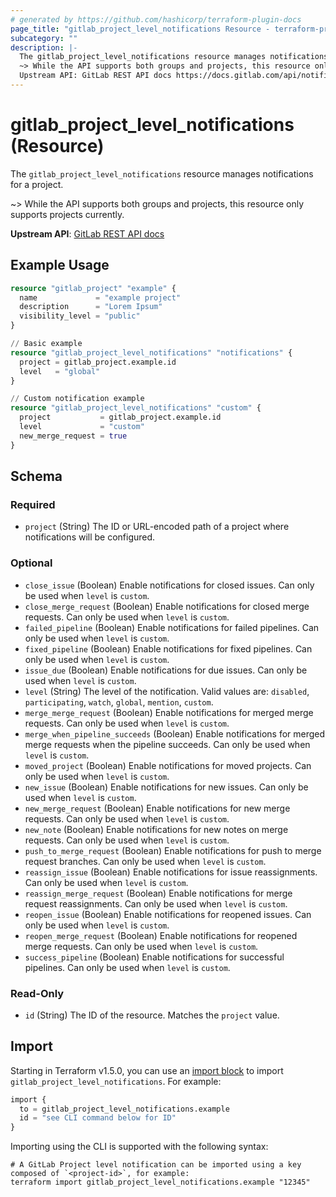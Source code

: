 ```yaml
---
# generated by https://github.com/hashicorp/terraform-plugin-docs
page_title: "gitlab_project_level_notifications Resource - terraform-provider-gitlab"
subcategory: ""
description: |-
  The gitlab_project_level_notifications resource manages notifications for a project.
  ~> While the API supports both groups and projects, this resource only supports projects currently.
  Upstream API: GitLab REST API docs https://docs.gitlab.com/api/notification_settings/#group--project-level-notification-settings
---
```


# gitlab_project_level_notifications (Resource)

The `gitlab_project_level_notifications` resource manages notifications for a project.

~> While the API supports both groups and projects, this resource only supports projects currently.
		
**Upstream API**: [GitLab REST API docs](https://docs.gitlab.com/api/notification_settings/#group--project-level-notification-settings)

## Example Usage

```terraform
resource "gitlab_project" "example" {
  name             = "example project"
  description      = "Lorem Ipsum"
  visibility_level = "public"
}

// Basic example
resource "gitlab_project_level_notifications" "notifications" {
  project = gitlab_project.example.id
  level   = "global"
}

// Custom notification example
resource "gitlab_project_level_notifications" "custom" {
  project           = gitlab_project.example.id
  level             = "custom"
  new_merge_request = true
}
```

<!-- schema generated by tfplugindocs -->
## Schema

### Required

- `project` (String) The ID or URL-encoded path of a project where notifications will be configured.

### Optional

- `close_issue` (Boolean) Enable notifications for closed issues. Can only be used when `level` is `custom`.
- `close_merge_request` (Boolean) Enable notifications for closed merge requests. Can only be used when `level` is `custom`.
- `failed_pipeline` (Boolean) Enable notifications for failed pipelines. Can only be used when `level` is `custom`.
- `fixed_pipeline` (Boolean) Enable notifications for fixed pipelines. Can only be used when `level` is `custom`.
- `issue_due` (Boolean) Enable notifications for due issues. Can only be used when `level` is `custom`.
- `level` (String) The level of the notification. Valid values are: `disabled`, `participating`, `watch`, `global`, `mention`, `custom`.
- `merge_merge_request` (Boolean) Enable notifications for merged merge requests. Can only be used when `level` is `custom`.
- `merge_when_pipeline_succeeds` (Boolean) Enable notifications for merged merge requests when the pipeline succeeds. Can only be used when `level` is `custom`.
- `moved_project` (Boolean) Enable notifications for moved projects. Can only be used when `level` is `custom`.
- `new_issue` (Boolean) Enable notifications for new issues. Can only be used when `level` is `custom`.
- `new_merge_request` (Boolean) Enable notifications for new merge requests. Can only be used when `level` is `custom`.
- `new_note` (Boolean) Enable notifications for new notes on merge requests. Can only be used when `level` is `custom`.
- `push_to_merge_request` (Boolean) Enable notifications for push to merge request branches. Can only be used when `level` is `custom`.
- `reassign_issue` (Boolean) Enable notifications for issue reassignments. Can only be used when `level` is `custom`.
- `reassign_merge_request` (Boolean) Enable notifications for merge request reassignments. Can only be used when `level` is `custom`.
- `reopen_issue` (Boolean) Enable notifications for reopened issues. Can only be used when `level` is `custom`.
- `reopen_merge_request` (Boolean) Enable notifications for reopened merge requests. Can only be used when `level` is `custom`.
- `success_pipeline` (Boolean) Enable notifications for successful pipelines. Can only be used when `level` is `custom`.

### Read-Only

- `id` (String) The ID of the resource. Matches the `project` value.

## Import

Starting in Terraform v1.5.0, you can use an [import block](https://developer.hashicorp.com/terraform/language/import) to import `gitlab_project_level_notifications`. For example:

```terraform
import {
  to = gitlab_project_level_notifications.example
  id = "see CLI command below for ID"
}
```

Importing using the CLI is supported with the following syntax:

```shell
# A GitLab Project level notification can be imported using a key composed of `<project-id>`, for example:
terraform import gitlab_project_level_notifications.example "12345"
```

